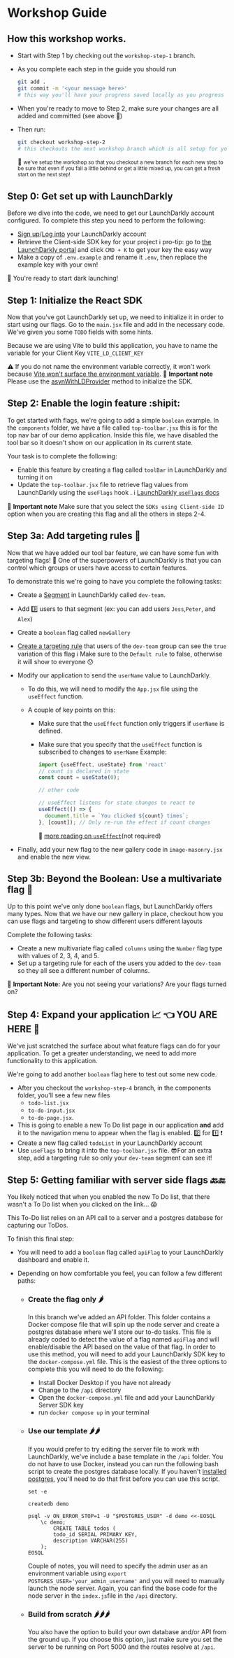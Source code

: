 # Workshop Guide



## How this workshop works. 

- Start with Step 1 by checking out the `workshop-step-1` branch. 

- As you complete each step in the guide you should run
  ````bash
  git add .
  git commit -m '<your message here>'
  # this way you'll have your progress saved locally as you progress and you can come back to each branch later
  ````

- When you're ready to move to Step 2, make sure your changes are all added and committed (see above :eyes:)

- Then run:
  ```bash
  git checkout workshop-step-2
  # this checkouts the next workshop branch which is all setup for you start the next step! 
  ```

  :information_desk_person: <small>we've setup the workshop so that you checkout a new branch for each new step to be sure that even if you fall a little behind or get a little mixed up, you can get a fresh start on the next step!</small>



## Step 0: Get set up with LaunchDarkly 

Before we dive into the code, we need to get our LaunchDarkly account configured. To complete this step you need to perform the following:
* [Sign up](https://launchdarkly.com/pricing/)/[Log into](https://app.launchdarkly.com/) your LaunchDarkly account
* Retrieve the Client-side SDK key for your project
  :information_source: pro-tip: go to [the LaunchDarkly portal](https://app.launchdarkly.com/) and click `CMD + K` to get your key the easy way
* Make a copy of  `.env.example` and rename it `.env`, then replace the example key with your own!

:rocket: You're ready to start dark launching!



## Step 1: Initialize the React SDK

Now that you've got LaunchDarkly set up, we need to initialize it in order to start using our flags. 
Go to the `main.jsx` file and add in the necessary code. We've given you some `TODO` fields with some hints. 

Because we are using Vite to build this application, you have to name the variable for your Client Key `VITE_LD_CLIENT_KEY`

:warning: If you do not name the environment variable correctly, it won't work because [Vite won't surface the environment variable](https://vitejs.dev/config/#environment-variables).
:information_desk_person: **Important note** Please use the [asynWithLDProvider](https://docs.launchdarkly.com/sdk/client-side/react/react-web#initializing-using-asyncwithldprovider) method to initialize the SDK.



## Step 2: Enable the login feature :shipit:

To get started with flags, we're going to add a simple `boolean` example. 
In the `components` folder, we have a file called `top-toolbar.jsx` this is for the top nav bar of our demo application. 
Inside this file, we have disabled the tool bar so it doesn't show on our application in its current state. 

Your task is to complete the following:

* Enable this feature by creating a flag called `toolBar` in LaunchDarkly and turning it on
* Update the `top-toolbar.jsx` file to retrieve flag values from LaunchDarkly using the `useFlags` hook .
  :information_source: [LaunchDarkly `useFlags` docs](https://docs.launchdarkly.com/sdk/client-side/react/react-web#hooks)

:information_desk_person: **Important note** Make sure that you select the `SDKs using Client-side ID` option when you are creating this flag and all the others in steps 2-4. 



## Step 3a: Add targeting rules 🎯

Now that we have added our tool bar feature, we can have some fun with targeting flags! :tada:
One of the superpowers of LaunchDarkly is that you can control which groups or users have access to certain features. 

To demonstrate this we're going to have you complete the following tasks:

* Create a [Segment](https://docs.launchdarkly.com/home/users/segments) in LaunchDarkly called `dev-team`. 
* Add :three: users to that segment (ex: you can add users `Jess`,`Peter`, and `Alex`)
* Create a `boolean` flag called `newGallery`
* [Create a targeting rule](https://docs.launchdarkly.com/home/flags/targeting-rules) that users of the `dev-team` group can see the `true` variation of this flag
  :information_source: Make sure to the `Default rule` to false, otherwise it will show to everyone :hushed: 
* Modify our application to send the `userName` value to LaunchDarkly. 

  * To do this, we will need to modify the `App.jsx` file using the `useEffect` function. 
  * A couple of key points on this: 

    * Make sure that the `useEffect` function only triggers if  `userName` is defined. 
    * Make sure that you specify that the `useEffect` function is subscribed to changes to `userName` 
      Example:

      ```javascript
      import {useEffect, useState} from 'react'
      // count is declared in state
      const count = useState(0);
      
      // other code
      
      // useEffect listens for state changes to react to
      useEffect(() => {
        document.title = `You clicked ${count} times`;
      }, [count]); // Only re-run the effect if count changes
      ```

      :information_desk_person: [more reading on `useEffect`](https://reactjs.org/docs/hooks-effect.html)(not required)

* Finally, add your new flag to the new gallery code in `image-masonry.jsx` and enable the new view.



## Step 3b: Beyond the Boolean: Use a multivariate flag 🤯

Up to this point we've only done `boolean` flags, but LaunchDarkly offers many types. 
Now that we have our new gallery in place, checkout how you can use flags and targeting to show different users different layouts 

Complete the following tasks:

* Create a new multivariate flag called `columns` using the  `Number` flag type with values of 2, 3, 4, and 5.  
* Set up a targeting rule for each of the users you added to the `dev-team` so they all see a different number of columns.

:information_desk_person: **Important Note:** Are you not seeing your variations? Are your flags turned on?    



## Step 4:  Expand your application 📈 👈 YOU ARE HERE 📍

We've just scratched the surface about what feature flags can do for your application. 
To get a greater understanding, we need to add more functionality to this application. 

We're going to add another `boolean` flag here to test out some new code. 

- After you checkout the `workshop-step-4` branch, in the components folder, you'll see a few new files 
  - `todo-list.jsx`
  - `to-do-input.jsx` 
  - `to-do-page.jsx`. 
- This is going to enable a new To Do list page in our application **and** add it to the navigation menu to appear when the flag is enabled. :two: for :one: :exclamation:
- Create a new flag called `todoList` in your LaunchDarkly account
- Use `useFlags` to bring it into the `top-toolbar.jsx` file. 
  😎For an extra step, add a targeting rule so only your `dev-team` segment can see it! 



## Step 5: Getting familiar with server side flags :back::end:

You likely noticed that when you enabled the new To Do list, that there wasn't a To Do list when you clicked on the link... :scream:

This To-Do list relies on an API call to a server and a postgres database for capturing our ToDos. 

To finish this final step: 

- You will need to add a `boolean` flag called `apiFlag` to your LaunchDarkly dashboard and enable it. 

- Depending on how comfortable you feel, you can follow a few different paths: 

  - ### Create the flag only :hot_pepper:

    In this branch we've added an API folder. This folder contains a Docker compose file that will spin up the node server and create a postgres database where we'll store our to-do tasks. This file is already coded to detect the value of a flag named `apiFlag` and will enable/disable the API based on the value of that flag. In order to use this method, you will need to add your LaunchDarkly SDK key to the `docker-compose.yml` file. This is the easiest of the three options to complete this you will need to do the following:

    * Install Docker Desktop if you have not already 
    * Change to the `/api` directory 
    * Open the `docker-compose.yml` file and add your LaunchDarkly Server SDK key
    * run `docker compose up` in your terminal

  - ### Use our template :hot_pepper::hot_pepper:

    If you would prefer to try editing the server file to work with LaunchDarkly, we've include a base template in the `/api` folder. You do not have to use Docker, instead you can run the following bash script to create the postgres database locally. If you haven't [installed postgres](https://www.postgresql.org/download/), you'll need to do that first before you can use this script.

    ```
    set -e
    
    createdb demo
    
    psql -v ON_ERROR_STOP=1 -U "$POSTGRES_USER" -d demo <<-EOSQL
    	\c demo;
    		CREATE TABLE todos (
      		todo_id SERIAL PRIMARY KEY, 
      		description VARCHAR(255)
    	);
    EOSQL
    ```

    Couple of notes, you will need to specify the admin user as an environment variable using `export POSTGRES_USER='your_admin_username'` and you will need to manually launch the node server. Again, you can find the base code for the node server in the `index.js`file in the `/api` directory.

  - ### Build from scratch :hot_pepper::hot_pepper::hot_pepper:

    You also have the option to build your own database and/or API from the ground up. If you choose this option, just make sure you set the server to be running on Port 5000 and the routes resolve at `/api`.
